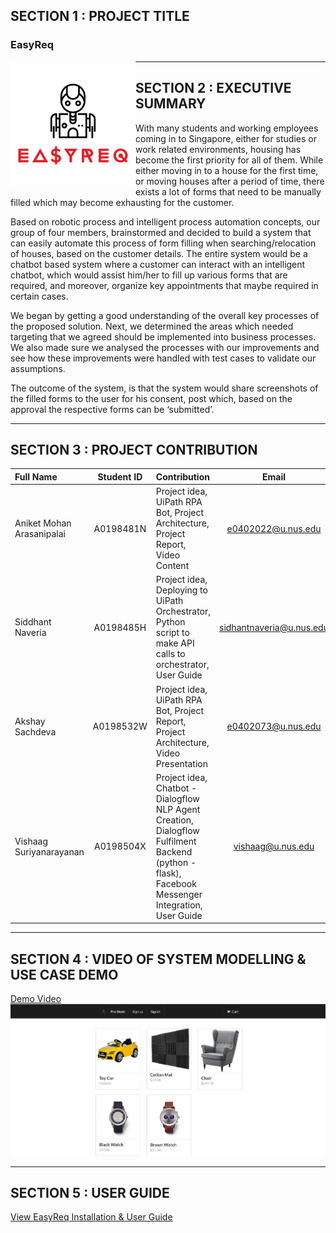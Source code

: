 ## SECTION 1 : PROJECT TITLE
### EasyReq

<p align="center"> <img src="https://raw.githubusercontent.com/vishaag/EasyReq/master/easyreq.jpeg" width="200" height="200"
     style="float: left; margin-right: 0px; " ></p>


---
## SECTION 2 : EXECUTIVE SUMMARY
With many students and working employees coming in to Singapore, either for studies or work related environments, housing has become the first priority for all of them. While either moving in to a house for the first time, or moving houses after a period of time, there exists a lot of forms that need to be manually filled which may become exhausting for the customer.

Based on robotic process and intelligent process automation concepts, our group of four members, brainstormed and decided to build a system that can easily automate this process of form filling when searching/relocation of houses, based on the customer details. The entire system would be a chatbot based system where a customer can interact with an intelligent chatbot, which would assist him/her to fill up various forms that are required, and moreover, organize key appointments that maybe required in certain cases.

We began by getting a good understanding of the overall key processes of the proposed solution. Next, we determined the areas which needed targeting that we agreed should be implemented into business processes. We also made sure we analysed the processes with our improvements and see how these improvements were handled with test cases to validate our assumptions. 

The outcome of the system, is that the system would share screenshots of the filled forms to the user for his consent, post which, based on the approval the respective forms can be ‘submitted’.

---
## SECTION 3 : PROJECT CONTRIBUTION

| Full Name | Student ID | Contribution | Email |
| :------------ |:---------------:|:------------ |:---------------:| 
| Aniket Mohan Arasanipalai | A0198481N | Project idea, UiPath RPA Bot, Project Architecture, Project Report, Video Content | e0402022@u.nus.edu |
| Siddhant Naveria | A0198485H | Project idea, Deploying to UiPath Orchestrator, Python script to make API calls to orchestrator, User Guide | sidhantnaveria@u.nus.edu |
| Akshay Sachdeva | A0198532W | Project idea, UiPath RPA Bot, Project Report, Project Architecture, Video Presentation | e0402073@u.nus.edu |
| Vishaag Suriyanarayanan | A0198504X | Project idea, Chatbot - Dialogflow NLP Agent Creation, Dialogflow Fulfilment Backend (python - flask), Facebook Messenger Integration, User Guide | vishaag@u.nus.edu |


---
## SECTION 4 : VIDEO OF SYSTEM MODELLING & USE CASE DEMO
[Demo Video](https://github.com/vishaag/EasyReq/blob/master/EasyReq%20Presentation.mp4)
[![Demo Video](https://github.com/vishaag/intelliship/blob/master/Miscelleneous/Capture.PNG)](https://youtu.be/taU9_02-69o)


---
## SECTION 5 : USER GUIDE

[View EasyReq Installation & User Guide](https://github.com/vishaag/EasyReq/blob/master/Project_Report_final1.pdf)
